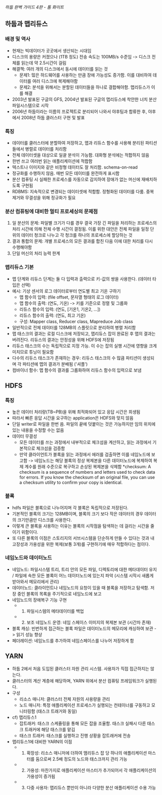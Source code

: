 *하둡 완벽 가이드 4판 - 톰 화이트*

## 하둡과 맵리듀스
### 배경 및 역사
- 현재는 빅데이터가 곳곳에서 생산되는 시대임
- 디스크의 용량은 커졌으나 (1TB 정도) 전송 속도는 100MB/s 수준임 -> 디스크 전체를 읽는데 약 2.5시간이 걸림
- 해결책: 여러 개의 디스크에서 동시에 데이터를 읽는 것
  - 문제1: 많은 하드웨어를 사용하는 만큼 장애 가능성도 증가함. 이를 대비하여 데이터를 여러 디스크에 복제해야함
  - 문제2: 분석을 위해서는 분할된 데이터들을 하나로 결합해야함. 맵리듀스가 이를 해결
- 2003년 발표된 구글의 GFS, 2004년 발표된 구글의 맵리듀스에 착안한 너치 분산 파일시스템으로 시작
- 2006년 하둡이라는 이름의 프로젝트로 분리되어 나와서 야후팀과 합류한 후, 야후에서 2008년 하둡 클러스터 구현 및 발표

### 특징
- 데이터를 클러스터에 분할하여 저장하고, 맵과 리듀스 함수를 사용해 분리된 파티션들에서 병렬로 데이터를 처리함
- 전체 데이터셋을 대상으로 일괄 분석이 가능함. 대화형 분석에는 적합하지 않음
- 한번 쓰고 여러번 읽는 애플리케이션에 적합함
- 텍스트나 이미지와 같은 비정형 데이터도 잘 처리함. schema-on-read
- 정규화를 수행하지 않음. 매번 모든 데이터를 완전하게 표시함
- 분산 컴퓨팅 시 실패한 프로세스를 자동으로 감지하여 장애가 없는 머신에 재배치하도록 구현됨
- RDBMS: 지속적으로 변경되는 데이터셋에 적합함. 정형화된 데이터를 다룸. 중복 제거와 무결성을 위해 정규화가 필요

### 분산 컴퓨팅에 대비한 멀티 프로세싱의 문제점
1) 일 분산의 문제: 파일별 크기가 다를 경우 결국 가장 긴 파일을 처리하는 프로세스의 처리 시간에 의해 전체 수행 시간이 결정됨. 이를 위한 대안은 전체 파일을 일정 단위의 데이터 청크로 나누고 각 청크를 하나의 프로세스에 할당하는 것
2) 결과 통합의 문제: 개별 프로세스의 모든 결과를 합친 다음 이에 대한 처리를 다시 수행해야함
3) 단일 머신의 처리 능력 한계

### 맵리듀스 기본
- 맵 단계와 리듀스 단계는 둘 다 입력과 출력으로 키-값의 쌍을 사용한다. (데이터 타입은 선택)
- 예시: 기상 센서의 로그 데이터로부터 연도별 최고 기온 구하기
  - 맵 함수의 입력: (file offset, 문자열 형태의 로그 데이터)
  - 맵 함수의 출력: (연도, 기온) -> 키를 기준으로 정렬 및 그룹화
  - 리듀스 함수의 입력: (연도, [기온1, 기온2, ...])
  - 리듀스 함수의 출력: (연도, 최고 기온)
  - 구성: Mapper class, Reducer class, Mapreduce Job class
- 일반적으로 전체 데이터를 128MB의 스플릿으로 분리하여 병렬 처리함
- 맵 태스크의 결과는 로컬 디스크에 저장되고, 맵리듀스 잡이 완료된 후 맵의 결과는 버려진다. 리듀스의 결과는 안정성을 위해 HDFS에 저장됨
- 리듀스 태스크의 수는 독립적으로 지정 가능. 이 수는 잡의 실행 시간에 영향을 크게 미치므로 튜닝이 필요함 
- 다수의 리듀스 태스크가 존재하는 경우: 리듀스 태스크의 수 많큼 파티션이 생성되며 각 파티션에 맵의 결과가 분배됨 ('셔플')
- 컴바이너 함수: 맵 함수의 결과를 그룹화하여 리듀스 함수의 입력으로 보냄

## HDFS
### 특징
- 높은 데이터 처리량(TB~PB)을 위해 최적화되어 있고 응답 시간은 희생됨
- 따라서 빠른 응답 시간을 요구하는 application은 HDFS와 맞지 않음
- 단일 writer로 파일을 한번 씀. 파일의 끝에 덧붙이는 것은 가능하지만 임의 위치에 있는 내용을 수정할 수는 없음
- 데이터 무결성
  - 모든 데이터를 쓰는 과정에서 내부적으로 체크섬을 계산하고, 읽는 과정에서 기본적으로 체크섬을 검증함
  - 만약 클라이언트가 블록을 읽는 과정에서 에러를 검출하면 이를 네임노드에 보고함 -> 네임노드는 해당 블록의 정상 복제본을 다른 데이터노드에 복제하여 복제 계수를 원래 수준으로 복구하고 손상된 복제본을 삭제함
*checksum: A checksum is a sequence of numbers and letters used to check data for errors. If you know the checksum of an original file, you can use a checksum utility to confirm your copy is identical.

### 블록
- hdfs 파일은 블록으로 나누어지며 각 블록은 독립적으로 저장된다.
- 기본적인 블록의 크기는 128MB이며, 블록의 크기 보다 작은 데이터의 경우 데이터의 크기만큼만 디스크를 사용한다.
- 이렇게 큰 블록을 사용하는 이유는 블록의 시작점을 탐색하는 데 걸리는 시간을 줄이기 위함이다.
- 또 다른 블록의 이점은 스토리지의 서브시스템을 단순하게 만들 수 있다는 것과 내고장성과 가용성을 위한 복제(보통 3개)를 구현하기에 매우 적합하다는 점이다.

### 네임노드와 데이터노드
- 네임노드: 파일시스템 트리, 트리 안의 모든 파일, 디렉토리에 대한 메타데이터 유지 / 파일에 속한 모든 블록이 어느 데이터노드에 있는지 파악 (시스템 시작시 새롭게 받아와서 메모리에서 관리)
- 데이터노드: 클라이언트나 네임노드의 요청이 있을 때 블록을 저장하고 탐색함. 저장 중인 블록의 목록을 주기적으로 네임노드에 보고
- 네임노드의 장애복구 기능 구현
  - 1) 파일시스템의 메타데이터를 백업
  - 2) 보조 네임노드 운영: 네임 스페이스 이미지의 복제본 보관 (시간차 존재)
- 블록 캐싱: 빈번하게 접근하는 블록 파일은 데이터노드의 메모리에 캐싱하여 보관 -> 읽기 성능 향상
- 페더레이션: 네임노드를 추가하여 네임스페이스를 나누어 저장하게 함

## YARN
- 하둡 2에서 처음 도입된 클러스터 자원 관리 시스템. 사용자가 직접 접근하지는 않는다.
- 클러스터의 계산 계층에 해당하며, YARN 위에서 분산 컴퓨팅 프레임워크가 실행된다.
- 구성
  - 리소스 매니저: 클러스터 전체 자원의 사용량을 관리
  - 노드 매니저: 특정 애플리케이션 프로세스가 실행되는 컨테이너를 구동하고 모니터링함 (태스크 트래거와 동일)
- cf) 맵리듀스1 
  - 잡트래커: 태스크 스케쥴링을 통해 모든 잡을 조율함. 태스크 실패시 다른 태스크 트래커에 해당 태스크를 맡김
  - 태스크 트래커: 태스크를 실행하고 진행 상황을 잡트래커에 전송
- 맵리듀스1에 대비한 YARN의 이점
  - 1) 확장성: 리소스 매니저에 더하여 맴리듀스 잡 당 하나의 애플리케이션 마스터를 둠으로써 2.5배 정도의 노드와 태스크까지 관리 가능
  - 2) 가용성: 마찬가지로 애플리케이션 마스터가 추가되어서 각 애플리케이션의 가용성이 증가됨
  - 3) 다중 사용자: 맵리듀스 뿐만이 아니라 다양한 분산 애플리케이션 수용 가능
